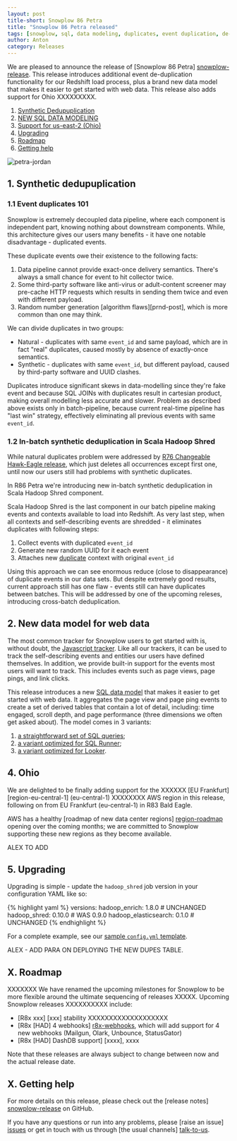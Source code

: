 ```yaml
---
layout: post
title-short: Snowplow 86 Petra
title: "Snowplow 86 Petra released"
tags: [snowplow, sql, data modeling, duplicates, event duplication, de-dupe, de-duplication]
author: Anton
category: Releases
---
```


We are pleased to announce the release of [Snowplow 86 Petra] [snowplow-release]. This release introduces additional event de-duplication functionality for our Redshift load process, plus a brand new data model that makes it easier to get started with web data. This release also adds support for Ohio XXXXXXXXX.

1. [Synthetic Dedupuplication](/blog/2016/12/XX/snowplow-r86-petra-released#synthetic-dedupe)
2. [NEW SQL DATA MODELING](/blog/2016/12/XX/snowplow-r86-petra-released#sql-data-modeling)
3. [Support for us-east-2 (Ohio)](/blog/2016/12/XX/snowplow-r86-petra-released#us-east-2)
4. [Upgrading](/blog/2016/12/XX/snowplow-r86-petra-released#upgrading)
5. [Roadmap](/blog/2016/12/XX/snowplow-r86-petra-released#roadmap)
6. [Getting help](/blog/2016/12/XX/snowplow-r86-petra-released#help)

![petra-jordan][petra-jordan]

<!--more-->

<h2 id="synthetic-dedupe">1. Synthetic dedupuplication</h2>

<h3 id="deduplication-101">1.1 Event duplicates 101</h3>

Snowplow is extremely decoupled data pipeline, where each component is independent part, knowing nothing about downstream components.
While, this architecture gives our users many benefits - it have one notable disadvantage - duplicated events.

These duplicate events owe their existence to the following facts:

1. Data pipeline cannot provide exact-once delivery semantics. There's always a small chance for event to hit collector twice.
2. Some third-party software like anti-virus or adult-content screener may pre-cache HTTP requests which results in sending them twice and even with different payload.
3. Random number generation [algorithm flaws][prnd-post], which is more common than one may think.

We can divide duplicates in two groups:

* Natural - duplicates with same `event_id` and same payload, which are in fact "real" duplicates, caused mostly by absence of exactly-once semantics.
* Synthetic - duplicates with same `event_id`, but different payload, caused by third-party software and UUID clashes.

Duplicates introduce significant skews in data-modelling since they're fake event and because SQL JOINs with duplicates result in cartesian product, making overall modelling less accurate and slower.
Problem as described above exists only in batch-pipeline, because current real-time pipeline has "last win" strategy, effectively eliminating all previous events with same `event_id`.

<h3 id="deduplication-101">1.2 In-batch synthetic deduplication in Scala Hadoop Shred</h3>

While natural duplicates problem were addressed by [R76 Changeable Hawk-Eagle release][r76-changeable-hawk-eagle-release], which just deletes all occurrences except first one, until now our users still had problems with synthetic duplicates.

In R86 Petra we're introducing new in-batch synthetic deduplication in Scala Hadoop Shred component.

Scala Hadoop Shred is the last component in our batch pipeline making events and contexts available to load into Redshift.
As very last step, when all contexts and self-describing events are shredded - it eliminates duplicates with following steps:

1. Collect events with duplicated `event_id`
2. Generate new random UUID for it each event
3. Attaches new [duplicate][duplicate-schema] context with original `event_id`

Using this approach we can see enormous reduce (close to disappearance) of duplicate events in our data sets.
But despite extremely good results, current approach still has one flaw - events still can have duplicates between batches.
This will be addressed by one of the upcoming releses, introducing cross-batch deduplication.

<h2 id="sql-data-modeling">2. New data model for web data</h2>

The most common tracker for Snowplow users to get started with is, without doubt, the [Javascript tracker][js-tracker]. Like all our trackers, it can be used to track the self-describing events and entities our users have defined themselves. In addition, we provide built-in support for the events most users will want to track. This includes events such as page views, page pings, and link clicks.

This release introduces a new [SQL data model][sql-data-model] that makes it easier to get started with web data. It aggregates the page view and page ping events to create a set of derived tables that contain a lot of detail, including: time engaged, scroll depth, and page performance (three dimensions we often get asked about). The model comes in 3 variants:

1. [a straightforward set of SQL queries][model];
2. [a variant optimized for SQL Runner][model-sql-runner];
3. [a variant optimized for Looker][model-looker].

<h2 id="us-east-2">4. Ohio</h2>

We are delighted to be finally adding support for the XXXXXX [EU Frankfurt] [region-eu-central-1] (eu-central-1) XXXXXXXX AWS region in this release, following on from EU Frankfurt (eu-central-1) in R83 Bald Eagle.

AWS has a healthy [roadmap of new data center regions] [region-roadmap] opening over the coming months; we are committed to Snowplow supporting these new regions as they become available.

ALEX TO ADD

<h2 id="upgrading">5. Upgrading</h2>

Upgrading is simple - update the `hadoop_shred` job version in your configuration YAML like so:

{% highlight yaml %}
versions:
  hadoop_enrich: 1.8.0        # UNCHANGED
  hadoop_shred: 0.10.0        # WAS 0.9.0
  hadoop_elasticsearch: 0.1.0 # UNCHANGED
{% endhighlight %}

For a complete example, see our [sample `config.yml` template][emretlrunner-config-yml].

ALEX - ADD PARA ON DEPLOYING THE NEW DUPES TABLE.

<h2 id="roadmap">X. Roadmap</h2>

XXXXXXX We have renamed the upcoming milestones for Snowplow to be more flexible around the ultimate sequencing of releases XXXXX. Upcoming Snowplow releases XXXXXXXXXX include:

* [R8x xxx] [xxx] stability XXXXXXXXXXXXXXXXXXX
* [R8x [HAD] 4 webhooks] [r8x-webhooks], which will add support for 4 new webhooks (Mailgun, Olark, Unbounce, StatusGator)
* [R8x [HAD] DashDB support] [xxxx], xxxx

Note that these releases are always subject to change between now and the actual release date.

<h2 id="help">X. Getting help</h2>

For more details on this release, please check out the [release notes] [snowplow-release] on GitHub.

If you have any questions or run into any problems, please [raise an issue] [issues] or get in touch with us through [the usual channels] [talk-to-us].

[petra-jordan]: /assets/img/blog/2016/12/xxxxxx
[snowplow-release]: https://github.com/snowplow/snowplow/releases/r86-petra

[r76-changeable-hawk-eagle-release]: http://snowplowanalytics.com/blog/2016/01/26/snowplow-r76-changeable-hawk-eagle-released/#deduplication
[duplicate-schema]: com.snowplowanalytics.snowplow/duplicate/jsonschema/1-0-0

[region-ohio]: https://aws.amazon.com/blogs/aws/aws-region-germany/
[region-roadmap]: https://aws.amazon.com/about-aws/global-infrastructure/

[emretlrunner-config-yml]: https://github.com/snowplow/snowplow/blob/master/3-enrich/emr-etl-runner/config/config.yml.sample

[js-tracker]: https://github.com/snowplow/snowplow-javascript-tracker
[sql-data-model]: https://github.com/snowplow/snowplow/tree/master/5-data-modeling/web-model
[model]: https://github.com/snowplow/snowplow/tree/master/5-data-modeling/web-model/redshift
[model-sql-runner]: https://github.com/snowplow/snowplow/tree/master/5-data-modeling/web-model/looker
[model-looker]: https://github.com/snowplow/snowplow/tree/master/5-data-modeling/web-model/sql-runner

[r8x-webhooks]: https://github.com/snowplow/snowplow/milestone/129
[r8x-spark]: https://github.com/snowplow/snowplow/milestone/127

[issues]: https://github.com/snowplow/snowplow/issues/new
[talk-to-us]: https://github.com/snowplow/snowplow/wiki/Talk-to-us
